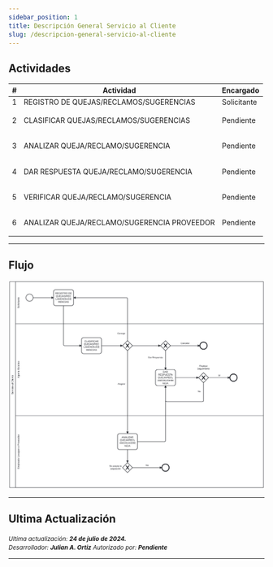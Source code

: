 ```yaml
---
sidebar_position: 1
title: Descripción General Servicio al Cliente
slug: /descripcion-general-servicio-al-cliente
---
```


## Actividades

| #   | Actividad                               | Encargado                          |
| --- | --------------------                    | --------------                     |
| 1   | REGISTRO DE QUEJAS/RECLAMOS/SUGERENCIAS | Solicitante                        |
| 2   | CLASIFICAR QUEJAS/RECLAMOS/SUGERENCIAS  | <p class="pendiente">Pendiente</p> |
| 3   | ANALIZAR QUEJA/RECLAMO/SUGERENCIA                    | <p class="pendiente">Pendiente</p> |
| 4   | DAR RESPUESTA QUEJA/RECLAMO/SUGERENCIA                    | <p class="pendiente">Pendiente</p> |
| 5   | VERIFICAR QUEJA/RECLAMO/SUGERENCIA                    | <p class="pendiente">Pendiente</p> |
| 6   | ANALIZAR QUEJA/RECLAMO/SUGERENCIA PROVEEDOR                    | <p class="pendiente">Pendiente</p> |

---

## Flujo

![Flujo Servicio al Cliente](./images/servicio_cliente.svg "Flujo Servicio al Cliente")

---

## Ultima Actualización

<div class="ultima-actualizacion-seccion">
    <small>
        <i>
            Ultima actualización:
            <b> 24 de julio de 2024.</b>
        </i>
    </small>
</div>
<div class="actualizado-por">
    <small>
        <i>
            Desarrollador:
            <b> Julian A. Ortiz</b>
        </i>
    </small>
    <small>
        <i>
            Autorizado por:
            <b class="pendiente"> Pendiente</b>
        </i>
    </small>
</div>

---
